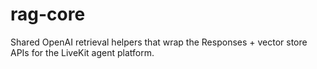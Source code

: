# rag-core

Shared OpenAI retrieval helpers that wrap the Responses + vector store APIs for the LiveKit agent platform.
